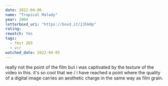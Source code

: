 ```yaml
---
date: 2022-04-06
name: "Tropical Malady"
year: 2004
letterboxd_uri: "https://boxd.it/2JhkHp"
rating: 
rewatch: Yes
tags:
  - fmst 203
  - vcr
watched_date: 2022-04-05
---
```


really not the point of the film but i was captivated by the texture of the video in this. it's so cool that we / i have reached a point where the quality of a digital image carries an aesthetic charge in the same way as film grain.
